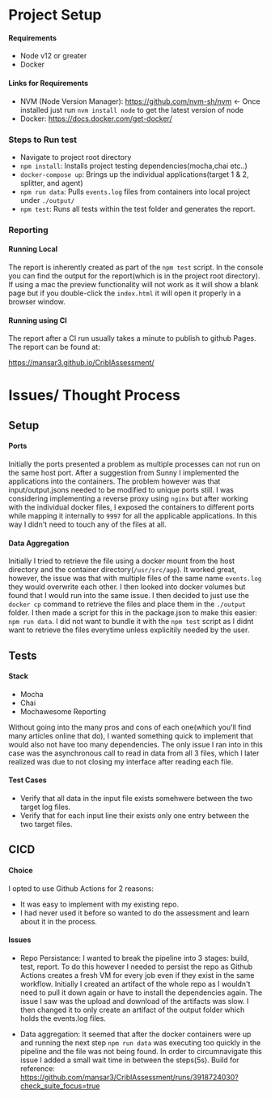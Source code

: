 # Project Setup

#### Requirements
- Node v12 or greater
- Docker

#### Links for Requirements
- NVM (Node Version Manager): https://github.com/nvm-sh/nvm <- Once installed just run ```nvm install node``` to get the latest version of node 
- Docker: https://docs.docker.com/get-docker/ 

### Steps to Run test
- Navigate to project root directory
- ```npm install```: Installs project testing dependencies(mocha,chai etc..)
- ```docker-compose up```: Brings up the individual applications(target 1 & 2, splitter, and agent)
- ```npm run data```: Pulls ```events.log``` files from containers into local project under ```./output/```
- ```npm test```: Runs all tests within the test folder and generates the report.


### Reporting

#### Running Local
The report is inherently created as part of the `npm test` script. In the console you can find the output for the report(which is in the project root directory). If using a mac the preview functionality will not work as it will show a blank page but if you double-click the `index.html` it will open it properly in a browser window.

#### Running using CI
The report after a CI run usually takes a minute to publish to github Pages. The report can be found at:

https://mansar3.github.io/CriblAssessment/


# Issues/ Thought Process

## Setup

#### Ports
Initially the ports presented a problem as multiple processes can not run on the same host port. After a suggestion from Sunny I implemented the applications into the containers. The problem however was that input/output.jsons needed to be modified to unique ports still. I was considering implementing a reverse proxy using `nginx` but after working with the individual docker files, I exposed the containers to different ports while mapping it internally to `9997` for all the applicable applications. In this way I didn't need to touch any of the files at all.

#### Data Aggregation
Initially I tried to retrieve the file using a docker mount from the host directory and the container directory(`/usr/src/app`). It worked great, however, the issue was that with multiple files of the same name `events.log` they would overwrite each other. I then looked into docker volumes but found that I would run into the same issue. I then decided to just use the `docker cp` command to retrieve the files and place them in the `./output` folder. I then made a script for this in the package.json to make this easier: `npm run data`. I did not want to bundle it with the `npm test` script as I didnt want to retrieve the files everytime unless explicitily needed by the user. 

## Tests

#### Stack
- Mocha
- Chai
- Mochawesome Reporting

Without going into the many pros and cons of each one(which you'll find many articles online that do), I wanted something quick to implement that would also not have too many dependencies. The only issue I ran into in this case was the asynchronous call to read in data from all 3 files, which I later realized was due to not closing my interface after reading each file. 

#### Test Cases
- Verify that all data in the input file exists somehwere between the two target log files.
- Verify that for each input line their exists only one entry between the two target files. 


## CICD

#### Choice
I opted to use Github Actions for 2 reasons:
- It was easy to implement with my existing repo.
- I had never used it before so wanted to do the assessment and learn about it in the process.

#### Issues

- Repo Persistance: I wanted to break the pipeline into 3 stages: build, test, report. To do this however I needed to persist the repo as Github Actions creates a fresh VM for every job even if they exist in the same workflow. Initially I created an artifact of the whole repo as I wouldn't need to pull it down again or have to install the dependencies again. The issue I saw was the upload and download of the artifacts was slow. I then changed it to only create an artifact of the output folder which holds the events.log files.

- Data aggregation: It seemed that after the docker containers were up and running the next step `npm run data` was executing too quickly in the pipeline and the file was not being found. In order to circumnavigate this issue I added a small wait time in between the steps(5s). Build for reference:
https://github.com/mansar3/CriblAssessment/runs/3918724030?check_suite_focus=true






